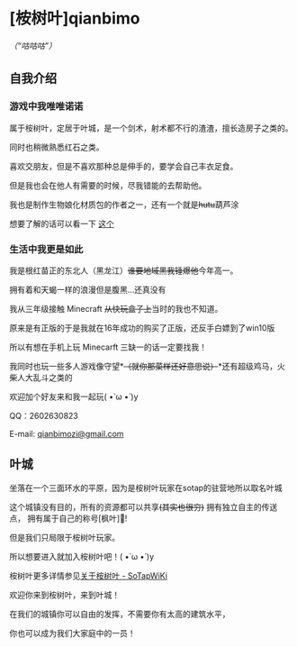 # **[桉树叶]qianbimo**

###### *（“咕咕咕”）*

## 自我介绍

### 游戏中我唯唯诺诺

属于桉树叶，定居于叶城，是一个剑术，射术都不行的渣渣，擅长造房子之类的。

同时也稍微熟悉红石之类。

喜欢交朋友，但是不喜欢那种总是伸手的，要学会自己丰衣足食。

但是我也会在他人有需要的时候，尽我错能的去帮助他。

我也是制作生物娘化材质包的作者之一，还有一个就是~~hutu~~葫芦涂

想要了解的话可以看一下 [这个](https://www.mcbbs.net/thread-1031506-1-1.html)

### 生活中我更是如此

我是根红苗正的东北人（黑龙江）~~谁要地域黑我锤爆他~~今年高一。

拥有着和天蝎一样的浪漫但是腹黑...还真没有

我从三年级接触 Minecraft ~~从快玩盒子上~~当时的我也不知道。

原来是有正版的于是我就在16年成功的购买了正版，还反手白嫖到了win10版

所以有想在手机上玩 Minecarft 三缺一的话一定要找我！

我同时也玩一些多人游戏像守望*~~（就你那菜样还好意思说）~~*还有超级鸡马，火柴人大乱斗之类的

欢迎加个好友来和我一起玩( •̀ ω •́ )y

QQ：2602630823

E-mail: qianbimozi@gmail.com

## 叶城

坐落在一个三面环水的平原，因为是桉树叶玩家在sotap的驻营地所以取名叶城

这个城镇没有目的，所有的资源都可以共享~~(其实也很穷)~~
拥有独立自主的传送点，
拥有属于自己的称号[枫叶]🍁!

但是我们只局限于桉树叶玩家。

所以想要进入就加入桉树叶吧！( •̀ ω •́ )y

桉树叶更多详情参见[关于桉树叶 - SoTapWiKi](https://wiki.sotap.org/getting-started/EusMC)

欢迎你来到桉树叶，来到叶城！

在我们的城镇你可以自由的发挥，不需要你有太高的建筑水平，

你也可以成为我们大家庭中的一员！
